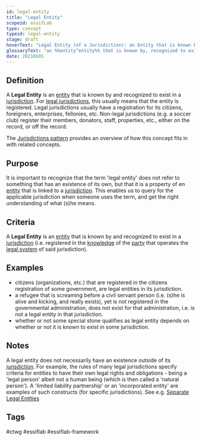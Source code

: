 ```yaml
---
id: legal-entity
title: "Legal Entity"
scopeid: essifLab
type: concept
typeid: legal-entity
stage: draft
hoverText: "Legal Entity (of a Jurisdiction): an Entity that is known by, recognized to exist, and registered in that Jurisdiction."
glossaryText: "an %%entity^entity%% that is known by, recognized to exist, and registered in that %%jurisdiction^jurisdiction%%."
date: 20210601
---
```


## Definition

A **Legal Entity** is an [entity](entity) that is known by and recognized to exist in a [jurisdiction](jurisdiction). For [legal jurisdictions](legal-jurisdiction), this usually means that the entity is registered. Legal jurisdictions usually have a registration for its citizens, foreigners, enterprises, fellonies, etc. Non-legal jurisdictions (e.g. a soccer club) register their members, donators, staff, properties, etc., either on the record, or off the record.

The [Jurisdictions pattern](pattern-jurisdiction) provides an overview of how this concept fits in with related concepts.

## Purpose

It is important to recognize that the term 'legal entity' does not refer to something that has an existence of its own, but that it is a property of en [entity](entity) that is linked to a [jurisdiction](jurisdiction). This enables us to query for the applicable jurisdiction when someone uses the term, and get the right understanding of what (s)he means.

## Criteria
A **Legal Entity** is an [entity](entity) that is known by and recognized to exist in a [jurisdiction](jurisdiction) (i.e. registered in the [knowledge](knowledge) of the [party](party) that operates the [legal system](legal-system) of said jurisdiction).

## Examples

- citizens (organizations, etc.) that are registered in the citizens registration of some government, are legal entities in its jurisdiction.
- a refugee that is screaming before a civil servant person (i.e. (s)he is alive and kicking, and really exists), yet is not registered in the governmental administration, does not exist for that administration, i.e. is not a legal entity in that jurisdiction.
- whether or not some special stone qualifies as legal entity depends on whether or not it is known to exist in some jurisdiction.

## Notes
A legal entity does not necessarily have an existence outside of its [jurisdiction](jurisdiction). For example, the rules of many legal jurisdictions specify criteria for entities to have their own legal rights and obligations - being a 'legal person' albeit not a human being (which is then called a 'natural person'). A 'limited liability partnership' or an 'incorporated entity' are examples of such constructs (for specific jurisdictions). See e.g. [Separate Legal Entities](https://hallellis.co.uk/separate-legal-entities-meaning/)

## Tags
#ctwg #essiflab #essiflab-framework